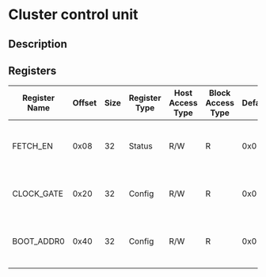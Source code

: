 # Cluster control unit

## Description

## Registers

| Register Name       | Offset | Size | Register Type | Host Access Type | Block Access Type | Default    | Description | Note |
| ---                 | ---    | ---  | ---           | ---              | ---               | ---        | --- | --- |
| FETCH_EN            | 0x08   | 32   | Status        | R/W              | R                 | 0x0        | Cluster cores fetch enable configuration register. | |
| CLOCK_GATE          | 0x20   | 32   | Config        | R/W              | R                 | 0x0        | Cluster clock gate configuration register. | |
| BOOT_ADDR0          | 0x40   | 32   | Config        | R/W              | R                 | 0x0        | Cluster core 0 boot address configuration register. | |
